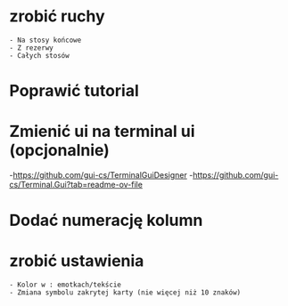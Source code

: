 # zrobić ruchy
    - Na stosy końcowe
    - Z rezerwy
    - Całych stosów

# Poprawić tutorial

# Zmienić ui na terminal ui (opcjonalnie)
 -https://github.com/gui-cs/TerminalGuiDesigner
 -https://github.com/gui-cs/Terminal.Gui?tab=readme-ov-file

# Dodać numerację kolumn

# zrobić ustawienia
    - Kolor w : emotkach/tekście
    - Zmiana symbolu zakrytej karty (nie więcej niż 10 znaków)